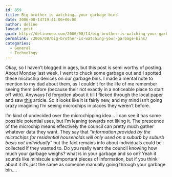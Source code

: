 ```yaml
---
id: 859
title: Big brother is watching… your garbage bins
date: 2006-08-14T19:41:06+00:00
author: deline
layout: post
guid: http://delineneo.com/2006/08/14/big-brother-is-watching-your-garbage-bins/
permalink: /2006/08/big-brother-is-watching-your-garbage-bins/
categories:
  - General
  - Technology
---
```

Okay, so I haven&#8217;t blogged in ages, but this post is semi worthy of posting. About Monday last week, I went to chuck some garbage out and I spotted these microchip devices on our garbage bins. I made a mental note to mention to my dad about them, as I couldn&#8217;t for the life of me remember seeing them before (because their not exactly in a noticeable place to start off with). Anyways I&#8217;d forgotten about it till I flicked through the local paper and saw [this](http://www.northerndistricttimes.com.au/article/2006/08/09/560_news.html) article. So it looks like it is fairly new, and my mind isn&#8217;t going crazy imagining I&#8217;m seeing microchips in places they weren&#8217;t before.

I&#8217;m kind of undecided over the microchipping idea&#8230; I can see it has some possible potential uses, but I&#8217;m leaning towards not liking it. The prescence of the microchip means effectively the council can pretty much gather whatever data they want. They say that _&#8220;information provided by the microchips for residential households will only used on a suburb by suburb basis not individually&#8221;_ but the fact remains info about individuals could be collected if they wanted to. Do you really want the council knowing how much your garbage weighs? what is in your garbage and so on? Yeah it sounds like miniscule unimportant pieces of information, but if you think about it it&#8217;s just the same as someone manually going through your garbage bin&#8230;.

